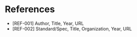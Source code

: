 # References

- [REF-001] Author, Title, Year, URL
- [REF-002] Standard/Spec, Title, Organization, Year, URL
